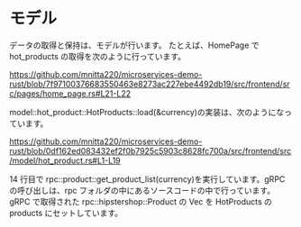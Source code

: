 # モデル

データの取得と保持は、モデルが行います。
たとえば、HomePage で hot_products の取得を次のように行っています。

https://github.com/mnitta220/microservices-demo-rust/blob/7f97100376683550463e8273ac227ebe4492db19/src/frontend/src/pages/home_page.rs#L21-L22

model::hot_product::HotProducts::load(&currency)の実装は、次のようになっています。

https://github.com/mnitta220/microservices-demo-rust/blob/0df162ed083432ef2f0b7925c5903c8628fc700a/src/frontend/src/model/hot_product.rs#L1-L19

14 行目で rpc::product::get_product_list(currency)を実行しています。gRPC の呼び出しは、rpc フォルダの中にあるソースコードの中で行っています。  
gRPC で取得された rpc::hipstershop::Product の Vec を HotProducts の products にセットしています。
